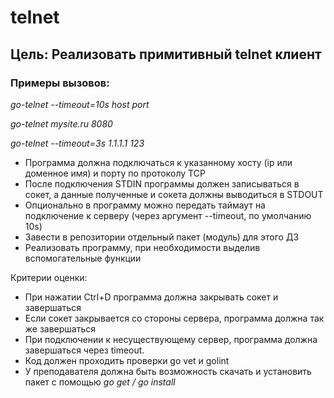 # telnet

## Цель: Реализовать примитивный telnet клиент

### Примеры вызовов:
*go-telnet --timeout=10s host port*

*go-telnet mysite.ru 8080*

*go-telnet --timeout=3s 1.1.1.1 123*

 - Программа должна подключаться к указанному хосту (ip или доменное имя) и порту по протоколу TCP
 - После подключения STDIN программы должен записываться в сокет, а данные полученные и сокета должны выводиться в STDOUT
 - Опционально в программу можно передать таймаут на подключение к серверу (через аргумент --timeout, по умолчанию 10s)
 - Завести в репозитории отдельный пакет (модуль) для этого ДЗ
 - Реализовать программу, при необходимости выделив вспомогательные функции

Критерии оценки:
 - При нажатии Ctrl+D программа должна закрывать сокет и завершаться
 - Если сокет закрывается со стороны сервера, программа должна так же завершаться
 - При подключении к несуществующему сервер, программа должна завершаться через timeout.
 - Код должен проходить проверки go vet и golint
 - У преподавателя должна быть возможность скачать и установить пакет с помощью *go get / go install*

